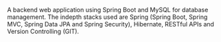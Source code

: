 A backend web application using Spring Boot and MySQL for database management. The indepth stacks used are Spring (Spring Boot, Spring MVC, Spring Data JPA and Spring Security), Hibernate, RESTful APIs and 
Version Controlling (GIT).
